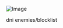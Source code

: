 ![Image](https://github.com/user-attachments/assets/6826f624-f108-495c-b874-5163af1b464d)

dni enemies/blocklist
